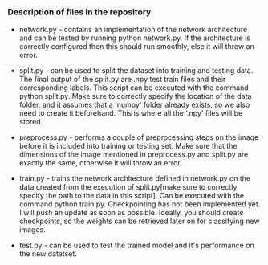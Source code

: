 ### Description of files in the repository

* network.py -  contains an implementation of the network architecture and can be tested by running python network.py. If the architecture is correctly configured then this should run smoothly, else it will throw an error. 

* split.py - can be used to split the dataset into training and testing data. The final output of the split.py are .npy test train files and their corresponding labels. This script can be executed with the command python split.py. Make sure to correctly specify the location of the data folder, and it assumes that a 'numpy' folder already exists, so we also need to create it beforehand. This is where all the '.npy' files will be stored.

* preprocess.py -  performs a couple of preprocessing steps on the image before it is included into training or testing set. Make sure that the dimensions of the image mentioned in preprocess.py and split.py are exactly the same, otherwise it will throw an error.

* train.py - trains the network architecture defined in network.py on the data created from the execution of split.py[make sure to correctly specify the path to the data in this script]. Can be executed with the command python train.py. Checkpointing has not been implemented yet. I will push an update as soon as possible. Ideally, you should create checkpoints, so the weights can be retrieved later on for classifying new images.

* test.py - can be used to test the trained model and it's performance on the new datatset.
